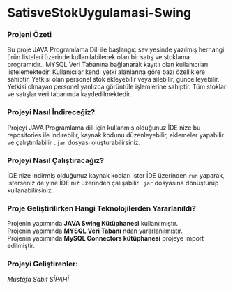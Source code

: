 # SatisveStokUygulamasi-Swing

### Projeni Özeti

Bu proje JAVA Programlama Dili ile başlangıç seviyesinde yazılmış herhangi ürün listeleri üzerinde kullanılabilecek olan bir satış ve stoklama programıdır..
MYSQL Veri Tabanına bağlanarak kayıtlı olan kullanıcıları listelemektedir. Kullanıcılar kendi yetki alanlarına göre bazı özelliklere sahiptir.
Yetkisi olan personel stok ekleyebilir veya silebilir, güncelleyebilir.
Yetkisi olmayan personel yanlızca görüntüle işlemlerine sahiptir.
Tüm stoklar ve satışlar veri tabanında kaydedilmektedir.

### Projeyi Nasıl İndireceğiz?

Projeyi JAVA Programlama dili için kullanmış olduğunuz İDE nize bu repositories ile indirebilir, 
kaynak kodunu düzenleyebilir, eklemeler yapabilir ve çalıştırılabilir `.jar` dosyası oluşturabilirsiniz.
	
### Projeyi Nasıl Çalıştıracağız?

İDE nize indirmiş olduğunuz kaynak kodları ister İDE üzerinden `run` yaparak,
isterseniz de yine İDE niz üzerinden çalışabilir `.jar` dosyasına dönüştürüp kullanabilirsiniz.

### Proje Geliştirilirken Hangi Teknolojilerden Yararlanıldı?

Projenin yapımında **JAVA Swing Kütüphanesi** kullanılmıştır.<br/>
Projenin yapımında **MYSQL Veri Tabanı** ndan yararlanılmıştır.<br/>
Projenin yapımında **MySQL Connectors kütüphanesi** projeye import edilmiştir.
	
### Projeyi Geliştirenler:

*Mustafa Sabit SİPAHİ*
